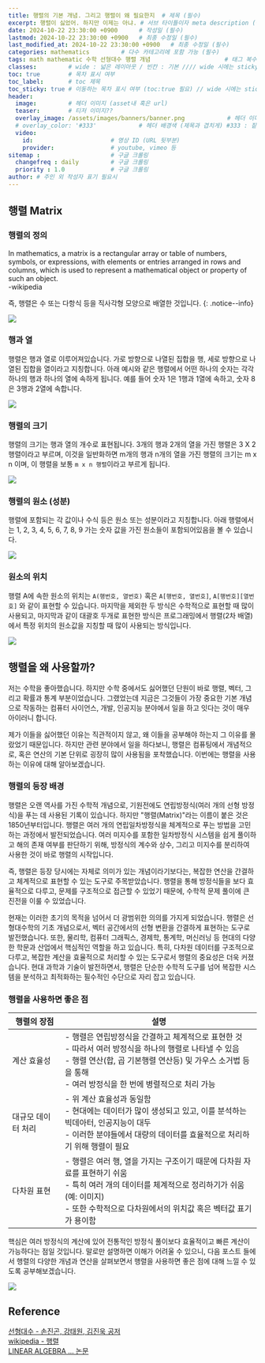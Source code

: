 ```yaml
---
title: 행렬의 기본 개념. 그리고 행렬이 왜 필요한지  # 제목 (필수)
excerpt: 행렬이 싫었어. 하지만 이제는 아냐. # 서브 타이틀이자 meta description (필수)
date: 2024-10-22 23:30:00 +0900      # 작성일 (필수)
lastmod: 2024-10-22 23:30:00 +0900   # 최종 수정일 (필수)
last_modified_at: 2024-10-22 23:30:00 +0900   # 최종 수정일 (필수)
categories: mathematics         # 다수 카테고리에 포함 가능 (필수)
tags: math mathematic 수학 선형대수 행렬 개념                     # 태그 복수개 가능 (필수)
classes:         # wide : 넓은 레이아웃 / 빈칸 : 기본 //// wide 시에는 sticky toc 불가
toc: true        # 목차 표시 여부
toc_label:       # toc 제목
toc_sticky: true # 이동하는 목차 표시 여부 (toc:true 필요) // wide 시에는 sticky toc 불가
header: 
  image:         # 헤더 이미지 (asset내 혹은 url)
  teaser:        # 티저 이미지??
  overlay_image: /assets/images/banners/banner.png            # 헤더 이미지 (제목과 겹치게)
  # overlay_color: '#333'            # 헤더 배경색 (제목과 겹치게) #333 : 짙은 회색 (필수)
  video:
    id:                      # 영상 ID (URL 뒷부분)
    provider:                # youtube, vimeo 등
sitemap :                    # 구글 크롤링
  changefreq : daily         # 구글 크롤링
  priority : 1.0             # 구글 크롤링
author: # 주인 외 작성자 표기 필요시
---
```

<!--postNo: 20241022-001-->


## 행렬 Matrix  

### 행렬의 정의  

In mathematics, a matrix is a rectangular array or table of numbers, symbols, or expressions, with elements or entries arranged in rows and columns, which is used to represent a mathematical object or property of such an object.  
-wikipedia  

즉, 행렬은 수 또는 다항식 등을 직사각형 모양으로 배열한 것입니다.
{: .notice--info}  

![](/assets/images/20241022_001_001.png)  


### 행과 열  

행렬은 행과 열로 이루어져있습니다. 가로 방향으로 나열된 집합을 행, 세로 방향으로 나열된 집합을 열이라고 지칭합니다. 아래 예시와 같은 행렬에서 어떤 하나의 숫자는 각각 하나의 행과 하나의 열에 속하게 됩니다. 예를 들어 숫자 1은 1행과 1열에 속하고, 숫자 8은 3행과 2열에 속합니다.  

![](/assets/images/20241022_001_002.png)  


### 행렬의 크기  

행렬의 크기는 행과 열의 개수로 표현됩니다. 3개의 행과 2개의 열을 가진 행렬은 3 X 2 행렬이라고 부르며, 이것을 일반화하면 m개의 행과 n개의 열을 가진 행렬의 크기는 m x n 이며, 이 행렬을 보통 `m x n 행렬`이라고 부르게 됩니다.  

![](/assets/images/20241022_001_003.png)  


### 행렬의 원소 (성분)  

행렬에 포함되는 각 값이나 수식 등은 원소 또는 성분이라고 지칭합니다. 아래 행렬에서는 1, 2, 3, 4, 5, 6, 7, 8, 9 가는 숫자 값을 가진 원소들이 포함되어있음을 볼 수 있습니다.  

![](/assets/images/20241022_001_005.png)  



### 원소의 위치  

행렬 A에 속한 원소의 위치는 `A(행번호, 열번호)` 혹은 `A[행번호, 열번호]`, `A[행번호][열번호]` 와 같이 표현할 수 있습니다. 마지막을 제외한 두 방식은 수학적으로 표현할 때 많이 사용되고, 마지막과 같이 대괄호 두개로 표현한 방식은 프로그래밍에서 행렬(2차 배열)에서 특정 위치의 원소값을 지칭할 때 많이 사용되는 방식입니다.  

![](/assets/images/20241022_001_004.png)  


## 행렬을 왜 사용할까?  

저는 수학을 좋아했습니다. 하지만 수학 중에서도 싫어했던 단원이 바로 행렬, 벡터, 그리고 확률과 통계 부분이었습니다. 그랬었는데 지금은 그것들이 가장 중요한 기본 개념으로 작동하는 컴퓨터 사이언스, 개발, 인공지능 분야에서 일을 하고 잇다는 것이 매우 아이러니 합니다.  

제가 이들을 싫어했던 이유는 직관적이지 않고, 왜 이들을 공부해야 하는지 그 이유를 몰랐었기 때문입니다. 하지만 관련 분야에서 일을 하다보니, 행렬은 컴퓨팅에서 개념적으로, 혹은 연산의 기본 단위로 굉장히 많이 사용됨을 포착했습니다. 이번에는 행렬을 사용하는 이유에 대해 알아보겠습니다.  


### 행렬의 등장 배경  

행렬은 오랜 역사를 가진 수학적 개념으로, 기원전에도 연립방정식(여러 개의 선형 방정식)을 푸는 데 사용된 기록이 있습니다. 하지만 "행렬(Matrix)"라는 이름이 붙은 것은 1850년부터입니다. 행렬은 여러 개의 연립일차방정식을 체계적으로 푸는 방법을 고민하는 과정에서 발전되었습니다. 여러 미지수를 포함한 일차방정식 시스템을 쉽게 풀이하고 해의 존재 여부를 판단하기 위해, 방정식의 계수와 상수, 그리고 미지수를 분리하여 사용한 것이 바로 행렬의 시작입니다.  

즉, 행렬은 등장 당시에는 자체로 의미가 있는 개념이라기보다는, 복잡한 연산을 간결하고 체계적으로 표현할 수 있는 도구로 주목받았습니다. 행렬을 통해 방정식들을 보다 효율적으로 다루고, 문제를 구조적으로 접근할 수 있었기 때문에, 수학적 문제 풀이에 큰 진전을 이룰 수 있었습니다.  

현재는 이러한 초기의 목적을 넘어서 더 광범위한 의의를 가지게 되었습니다. 행렬은 선형대수학의 기초 개념으로서, 벡터 공간에서의 선형 변환을 간결하게 표현하는 도구로 발전했습니다. 또한, 물리학, 컴퓨터 그래픽스, 경제학, 통계학, 머신러닝 등 현대의 다양한 학문과 산업에서 핵심적인 역할을 하고 있습니다. 특히, 다차원 데이터를 구조적으로 다루고, 복잡한 계산을 효율적으로 처리할 수 있는 도구로서 행렬의 중요성은 더욱 커졌습니다. 현대 과학과 기술이 발전하면서, 행렬은 단순한 수학적 도구를 넘어 복잡한 시스템을 분석하고 최적화하는 필수적인 수단으로 자리 잡고 있습니다.  


### 행렬을 사용하면 좋은 점  

|행렬의 장점|설명|
|---|---|
|계산 효율성|- 행렬은 연립방정식을 간결하고 체계적으로 표현한 것<br>- 따라서 여러 방정식을 하나의 행렬로 나타낼 수 있음<br>- 행렬 연산(합, 곱 기본행렬 연산등) 및 가우스 소거법 등을 통해<br>- 여러 방정식을 한 번에 병렬적으로 처리 가능|
|대규모 데이터 처리|- 위 계산 효율성과 동일함<br>- 현대에는 데이터가 많이 생성되고 있고, 이를 분석하는 빅데아터, 인공지능이 대두<br>- 이러한 분야들에서 대량의 데이터를 효율적으로 처리하기 위해 행렬이 필요|
|다차원 표현|- 행렬은 여러 행, 열을 가지는 구조이기 때문에 다차원 자료를 표현하기 쉬움<br>- 특히 여러 개의 데이터를 체계적으로 정리하기가 쉬움(예: 이미지)<br>- 또한 수학적으로 다차원에서의 위치값 혹은 벡터값 표기가 용이함|

핵심은 여러 방정식의 계산에 있어 전통적인 방정식 풀이보다 효율적이고 빠른 계산이 가능하다는 점일 것입니다. 말로만 설명하면 이해가 어려울 수 있으니, 다음 포스트 들에서 행렬의 다양한 개념과 연산을 살펴보면서 행렬을 사용하면 좋은 점에 대해 느낄 수 있도록 공부해보겠습니다.  

![](/assets/images/20241022_001_006.png)


## Reference  

[선형대수 - 손진곤, 강태원, 김진욱 공저](https://search.shopping.naver.com/book/catalog/49250917620?query=%EC%84%A0%ED%98%95%EB%8C%80%EC%88%98%20%EC%86%90%EC%A7%84%EA%B3%A4&NaPm=ct%3Dm2kmz734%7Cci%3D1b69e8d8c6e6263517d161e260a33b78aa11b14e%7Ctr%3Dboksl%7Csn%3D95694%7Chk%3D27efced0f56d3b5dcd92f09e480166cbca7c00e9)  
[wikipedia - 행렬](https://en.wikipedia.org/wiki/Matrix_(mathematics)#History)  
[LINEAR ALGEBRA ... 논문](https://pdfs.semanticscholar.org/f38c/02fa777a64dcde38ffae97ff8f6ee58ff08c.pdf)  